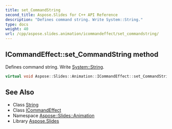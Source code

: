 ```yaml
---
title: set_CommandString
second_title: Aspose.Slides for C++ API Reference
description: "Defines command string. Write System::String."
type: docs
weight: 40
url: /cpp/aspose.slides.animation/icommandeffect/set_commandstring/
---
```

## ICommandEffect::set_CommandString method


Defines command string. Write [System::String](../../../system/string/).

```cpp
virtual void Aspose::Slides::Animation::ICommandEffect::set_CommandString(System::String value)=0
```

## See Also

* Class [String](../../../system/string/)
* Class [ICommandEffect](../)
* Namespace [Aspose::Slides::Animation](../../)
* Library [Aspose.Slides](../../../)
